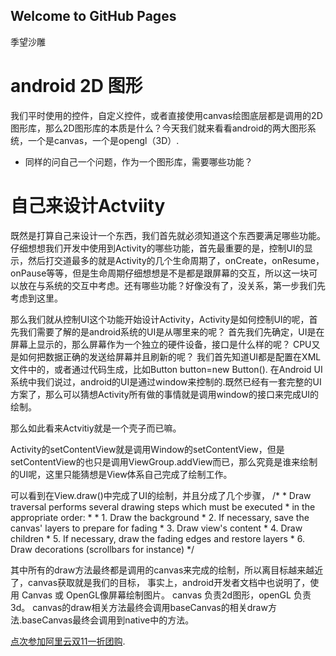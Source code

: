 ## Welcome to GitHub Pages

季望沙雕
# android 2D 图形
我们平时使用的控件，自定义控件，或者直接使用canvas绘图底层都是调用的2D图形库，那么2D图形库的本质是什么？今天我们就来看看android的两大图形系统，一个是canvas，一个是opengl（3D）.
  - 同样的问自己一个问题，作为一个图形库，需要哪些功能？


# 自己来设计Actviity
  既然是打算自己来设计一个东西，我们首先就必须知道这个东西要满足哪些功能。仔细想想我们开发中使用到Activity的哪些功能，首先最重要的是，控制UI的显示，然后打交道最多的就是Activity的几个生命周期了，onCreate，onResume，onPause等等，但是生命周期仔细想想是不是都是跟屏幕的交互，所以这一块可以放在与系统的交互中考虑。还有哪些功能？好像没有了，没关系，第一步我们先考虑到这里。


  那么我们就从控制UI这个功能开始设计Activity，Activity是如何控制UI的呢，首先我们需要了解的是android系统的UI是从哪里来的呢？
  首先我们先确定，UI是在屏幕上显示的，那么屏幕作为一个独立的硬件设备，接口是什么样的呢？
  CPU又是如何把数据正确的发送给屏幕并且刷新的呢？
  我们首先知道UI都是配置在XML文件中的，或者通过代码生成，比如Button button=new Button().
  在Android UI系统中我们说过，android的UI是通过window来控制的.既然已经有一套完整的UI方案了，那么可以猜想Activity所有做的事情就是调用window的接口来完成UI的绘制。
  
  
  那么如此看来Actvitiy就是一个壳子而已嘛。
  
  Activity的setContentView就是调用Window的setContentView，但是setContentView的也只是调用ViewGroup.addView而已，那么究竟是谁来绘制的UI呢，这里只能猜想是View体系自己完成了绘制工作。
  
  可以看到在View.draw()中完成了UI的绘制，并且分成了几个步骤，
   /*
         * Draw traversal performs several drawing steps which must be executed
         * in the appropriate order:
         *
         *      1. Draw the background
         *      2. If necessary, save the canvas' layers to prepare for fading
         *      3. Draw view's content
         *      4. Draw children
         *      5. If necessary, draw the fading edges and restore layers
         *      6. Draw decorations (scrollbars for instance)
         */


其中所有的draw方法最终都是调用的canvas来完成的绘制，所以离目标越来越近了，canvas获取就是我们的目标，
事实上，android开发者文档中也说明了，使用 Canvas 或 OpenGL像屏幕绘制图片。
canvas 负责2d图形，openGL 负责3d。
canvas的draw相关方法最终会调用baseCanvas的相关draw方法.baseCanvas最终会调用到native中的方法。



[点次参加阿里云双11一折团购](https://promotion.aliyun.com/ntms/yunparter/invite.html?userCode=71knnyqg).

